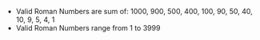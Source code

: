 * Valid Roman Numbers are sum of: 1000, 900, 500, 400, 100, 90, 50, 40, 10, 9, 5, 4, 1
* Valid Roman Numbers range from 1 to 3999
